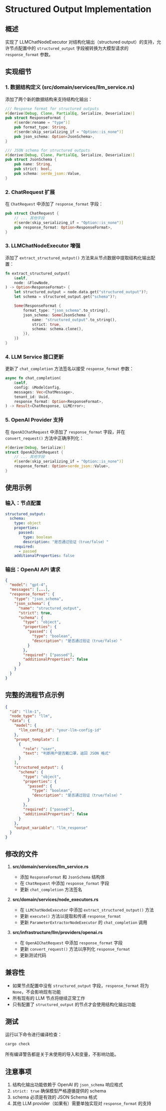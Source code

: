 # Structured Output Implementation

## 概述

实现了 LLMChatNodeExecutor 对结构化输出（structured output）的支持，允许节点配置中的 `structured_output` 字段被转换为大模型请求的 `response_format` 参数。

## 实现细节

### 1. 数据结构定义 (src/domain/services/llm_service.rs)

添加了两个新的数据结构来支持结构化输出：

```rust
/// Response format for structured outputs
#[derive(Debug, Clone, PartialEq, Serialize, Deserialize)]
pub struct ResponseFormat {
    #[serde(rename = "type")]
    pub format_type: String,
    #[serde(skip_serializing_if = "Option::is_none")]
    pub json_schema: Option<JsonSchema>,
}

/// JSON schema for structured outputs
#[derive(Debug, Clone, PartialEq, Serialize, Deserialize)]
pub struct JsonSchema {
    pub name: String,
    pub strict: bool,
    pub schema: serde_json::Value,
}
```

### 2. ChatRequest 扩展

在 `ChatRequest` 中添加了 `response_format` 字段：

```rust
pub struct ChatRequest {
    // ... 其他字段
    #[serde(skip_serializing_if = "Option::is_none")]
    pub response_format: Option<ResponseFormat>,
}
```

### 3. LLMChatNodeExecutor 增强

添加了 `extract_structured_output()` 方法来从节点数据中提取结构化输出配置：

```rust
fn extract_structured_output(
    &self,
    node: &FlowNode,
) -> Option<ResponseFormat> {
    let structured_output = node.data.get("structured_output")?;
    let schema = structured_output.get("schema")?;

    Some(ResponseFormat {
        format_type: "json_schema".to_string(),
        json_schema: Some(JsonSchema {
            name: "structured_output".to_string(),
            strict: true,
            schema: schema.clone(),
        }),
    })
}
```

### 4. LLM Service 接口更新

更新了 `chat_completion` 方法签名以接受 `response_format` 参数：

```rust
async fn chat_completion(
    &self,
    config: &ModelConfig,
    messages: Vec<ChatMessage>,
    tenant_id: Uuid,
    response_format: Option<ResponseFormat>,
) -> Result<ChatResponse, LLMError>;
```

### 5. OpenAI Provider 支持

在 `OpenAIChatRequest` 中添加了 `response_format` 字段，并在 `convert_request()` 方法中正确序列化：

```rust
#[derive(Debug, Serialize)]
struct OpenAIChatRequest {
    // ... 其他字段
    #[serde(skip_serializing_if = "Option::is_none")]
    response_format: Option<serde_json::Value>,
}
```

## 使用示例

### 输入：节点配置

```yaml
structured_output:
  schema:
    type: object
    properties:
      passed:
        type: boolean
        description: "是否通过验证（true/false）"
    required:
      - passed
    additionalProperties: false
```

### 输出：OpenAI API 请求

```json
{
  "model": "gpt-4",
  "messages": [...],
  "response_format": {
    "type": "json_schema",
    "json_schema": {
      "name": "structured_output",
      "strict": true,
      "schema": {
        "type": "object",
        "properties": {
          "passed": {
            "type": "boolean",
            "description": "是否通过验证（true/false）"
          }
        },
        "required": ["passed"],
        "additionalProperties": false
      }
    }
  }
}
```

## 完整的流程节点示例

```json
{
  "id": "llm-1",
  "node_type": "llm",
  "data": {
    "model": {
      "llm_config_id": "your-llm-config-id"
    },
    "prompt_template": [
      {
        "role": "user",
        "text": "判断用户是否戴口罩，返回 JSON 格式"
      }
    ],
    "structured_output": {
      "schema": {
        "type": "object",
        "properties": {
          "passed": {
            "type": "boolean",
            "description": "是否通过验证（true/false）"
          }
        },
        "required": ["passed"],
        "additionalProperties": false
      }
    },
    "output_variable": "llm_response"
  }
}
```

## 修改的文件

1. **src/domain/services/llm_service.rs**
   - 添加 `ResponseFormat` 和 `JsonSchema` 结构体
   - 在 `ChatRequest` 中添加 `response_format` 字段
   - 更新 `chat_completion` 方法签名

2. **src/domain/services/node_executors.rs**
   - 在 `LLMChatNodeExecutor` 中添加 `extract_structured_output()` 方法
   - 更新 `execute()` 方法以提取和传递 `response_format`
   - 更新 `ParameterExtractorNodeExecutor` 的 `chat_completion` 调用

3. **src/infrastructure/llm/providers/openai.rs**
   - 在 `OpenAIChatRequest` 中添加 `response_format` 字段
   - 更新 `convert_request()` 方法以序列化 `response_format`
   - 更新测试代码

## 兼容性

- 如果节点配置中没有 `structured_output` 字段，`response_format` 将为 `None`，不会影响现有功能
- 所有现有的 LLM 节点将继续正常工作
- 只有配置了 `structured_output` 的节点才会使用结构化输出功能

## 测试

运行以下命令进行编译检查：

```bash
cargo check
```

所有编译警告都是关于未使用的导入和变量，不影响功能。

## 注意事项

1. 结构化输出功能依赖于 OpenAI 的 `json_schema` 响应格式
2. `strict: true` 确保模型严格遵循提供的 schema
3. schema 必须是有效的 JSON Schema 格式
4. 其他 LLM provider（如果有）需要单独实现对 `response_format` 的支持
